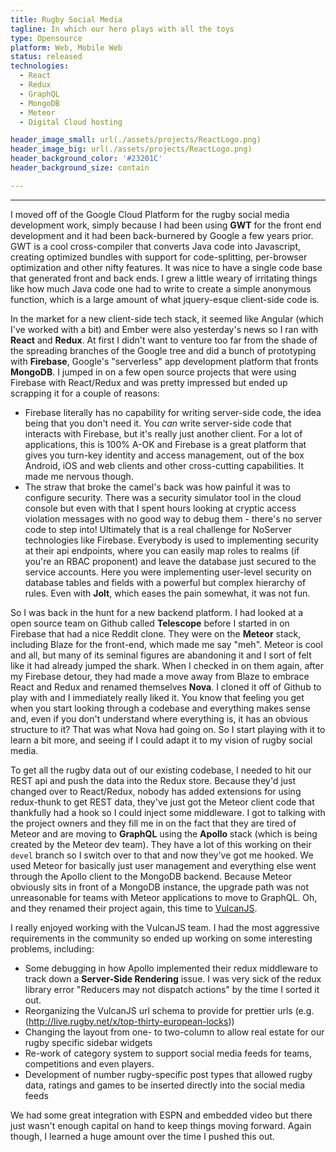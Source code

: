 ```yaml
---
title: Rugby Social Media
tagline: In which our hero plays with all the toys
type: Opensource
platform: Web, Mobile Web
status: released
technologies:
  - React
  - Redux
  - GraphQL
  - MongoDB
  - Meteor
  - Digital Cloud hosting

header_image_small: url(./assets/projects/ReactLogo.png)
header_image_big: url(./assets/projects/ReactLogo.png)
header_background_color: '#23201C'
header_background_size: contain

---
```



-------


I moved off of the Google Cloud Platform for the rugby social media development work, simply because I had been using __GWT__ for the front end development and it had been back-burnered by Google a few years prior. GWT is a cool cross-compiler that converts Java code into Javascript, creating optimized bundles with support for code-splitting, per-browser optimization and other nifty features. It was nice to have a single code base that generated front and back ends. I grew a little weary of irritating things like how much Java code one had to write to create a simple anonymous function, which is a large amount of what jquery-esque client-side code is.


In the market for a new client-side tech stack, it seemed like Angular (which I've worked with a bit) and Ember were also yesterday's news so I ran with __React__ and __Redux__. At first I didn't want to venture too far from the shade of the spreading branches of the Google tree and did a bunch of prototyping with __Firebase__, Google's "serverless" app development platform that fronts __MongoDB__. I jumped in on a few open source projects that were using Firebase with React/Redux and was pretty impressed but ended up scrapping it for a couple of reasons:
  - Firebase literally has no capability for writing server-side code, the idea being that you don't need it. You *can* write server-side code that interacts with Firebase, but it's really just another client. For a lot of applications, this is 100% A-OK and Firebase is a great platform that gives you turn-key identity and access management, out of the box Android, iOS and web clients and other cross-cutting capabilities. It made me nervous though.
  - The straw that broke the camel's back was how painful it was to configure security. There was a security simulator tool in the cloud console but even with that I spent hours looking at cryptic access violation messages with no good way to debug them - there's no server code to step into! Ultimately that is a real challenge for NoServer technologies like Firebase. Everybody is used to implementing security at their api endpoints, where you can easily map roles to realms (if you're an RBAC proponent) and leave the database just secured to the service accounts. Here you were implementing user-level security on database tables and fields with a powerful but complex hierarchy of rules. Even with __Jolt__, which eases the pain somewhat, it was not fun.


So I was back in the hunt for a new backend platform. I had looked at a open source team on Github called __Telescope__ before I started in on Firebase that had a nice Reddit clone. They were on the __Meteor__ stack, including Blaze for the front-end, which made me say "meh". Meteor is cool and all, but many of its seminal figures are abandoning it and I sort of felt like it had already jumped the shark. When I checked in on them again, after my Firebase detour, they had made a move away from Blaze to embrace React and Redux and renamed themselves __Nova__. I cloned it off of Github to play with and I immediately really liked it. You know that feeling you get when you start looking through a codebase and everything makes sense and, even if you don't understand where everything is, it has an obvious structure to it? That was what Nova had going on. So I start playing with it to learn a bit more, and seeing if I could adapt it to my vision of rugby social media.


To get all the rugby data out of our existing codebase, I needed to hit our REST api and push the data into the Redux store. Because they'd just changed over to React/Redux, nobody has added extensions for using redux-thunk to get REST data, they've just got the Meteor client code that thankfully had a hook so I could inject some middleware. I got to talking with the project owners and they fill me in on the fact that they are tired of Meteor and are moving to __GraphQL__ using the __Apollo__ stack (which is being created by the Meteor dev team). They have a lot of this working on their `devel` branch so I switch over to that and now they've got me hooked. We used Meteor for basically just user management and everything else went through the Apollo client to the MongoDB backend. Because Meteor obviously sits in front of a MongoDB instance, the upgrade path was not unreasonable for teams with Meteor applications to move to GraphQL. Oh, and they renamed their project again, this time to [VulcanJS](http://github.com/VulcanJS).


I really enjoyed working with the VulcanJS team. I had the most aggressive requirements in the community so ended up working on some interesting problems, including:
  - Some debugging in how Apollo implemented their redux middleware to track down a __Server-Side Rendering__ issue. I was very sick of the redux library error "Reducers may not dispatch actions" by the time I sorted it out.
  - Reorganizing the VulcanJS url schema to provide for prettier urls (e.g. (http://live.rugby.net/x/top-thirty-european-locks))
  - Changing the layout from one- to two-column to allow real estate for our rugby specific sidebar widgets
  - Re-work of category system to support social media feeds for teams, competitions and even players.
  - Development of number rugby-specific post types that allowed rugby data, ratings and games to be inserted directly into the social media feeds


We had some great integration with ESPN and embedded video but there just wasn't enough capital on hand to keep things moving forward. Again though, I learned a huge amount over the time I pushed this out.
